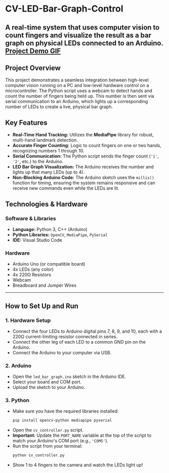 # CV-LED-Bar-Graph-Control

A real-time system that uses computer vision to count fingers and visualize the result as a bar graph on physical LEDs connected to an Arduino.
[Project Demo GIF](video_2025-07-03_21-57-38.gif) 
---

## Project Overview

This project demonstrates a seamless integration between high-level computer vision running on a PC and low-level hardware control on a microcontroller. The Python script uses a webcam to detect hands and count the number of fingers being held up. This number is then sent via serial communication to an Arduino, which lights up a corresponding number of LEDs to create a live, physical bar graph.

## Key Features

-   **Real-Time Hand Tracking:** Utilizes the **MediaPipe** library for robust, multi-hand landmark detection.
-   **Accurate Finger Counting:** Logic to count fingers on one or two hands, recognizing numbers 1 through 10.
-   **Serial Communication:** The Python script sends the finger count (`'1'`, `'2'`, etc.) to the Arduino.
-   **LED Bar Graph Visualization:** The Arduino receives the number and lights up that many LEDs (up to 4).
-   **Non-Blocking Arduino Code:** The Arduino sketch uses the `millis()` function for timing, ensuring the system remains responsive and can receive new commands even while the LEDs are lit.

## Technologies & Hardware

### Software & Libraries
-   **Language:** Python 3, C++ (Arduino)
-   **Python Libraries:** `OpenCV`, `MediaPipe`, `PySerial`
-   **IDE:** Visual Studio Code

### Hardware
-   Arduino Uno (or compatible board)
-   4x LEDs (any color)
-   4x 220Ω Resistors
-   Webcam
-   Breadboard and Jumper Wires

---

## How to Set Up and Run

### 1. Hardware Setup

-   Connect the four LEDs to Arduino digital pins 7, 8, 9, and 10, each with a 220Ω current-limiting resistor connected in series.
-   Connect the other leg of each LED to a common GND pin on the Arduino.
-   Connect the Arduino to your computer via USB.

### 2. Arduino
-   Open the `led_bar_graph.ino` sketch in the Arduino IDE.
-   Select your board and COM port.
-   Upload the sketch to your Arduino.

### 3. Python
-   Make sure you have the required libraries installed:
    ```bash
    pip install opencv-python mediapipe pyserial
    ```
-   Open the `cv_controller.py` script.
-   **Important:** Update the `PORT_NAME` variable at the top of the script to match your Arduino's COM port (e.g., `'COM5'`).
-   Run the script from your terminal:
    ```bash
    python cv_controller.py
    ```
-   Show 1 to 4 fingers to the camera and watch the LEDs light up!
